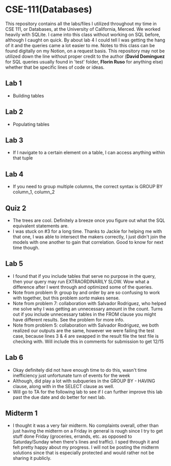 # CSE-111(Databases)
This repository contains all the labs/files I utilized throughout my time in CSE 111, or Databases, at the University of California, Merced. We worked heavily with SQLite. I came into this class without working on SQL before, although I caught on quick. By about lab 4 I could tell I was getting the hang of it and the queries came a lot easier to me. Notes to this class can be found digitally on my Notion, on a request basis. This repository may not be utilized down the line without proper credit to the author (**David Dominguez** for SQL queries usually found in 'test' folder, **Florin Ruso** for anything else) whether that be specific lines of code or ideas.

## Lab 1 
- Building tables

## Lab 2 
- Populating tables

## Lab 3 
- If I navigate to a certain element on a table, I can access anything within that tuple

## Lab 4
- If you need to group multiple columns, the correct syntax is GROUP BY column_1, column_2

## Quiz 2 
- The trees are cool. Definitely a breeze once you figure out what the SQL equivalent statements are. 
- I was stuck on #3 for a long time. Thanks to Jackie for helping me with that one, I was able to intersect the makers correctly, I just didn't join the models with one another to gain that correlation. Good to know for next time though. 

## Lab 5
- I found that if you include tables that serve no purpose in the query, then your query may run EXTRAORDINARILY SLOW. Wow what a difference after I went through and optimized some of the queries.
- Note from problem 9: group by and order by are so confusing to work with together, but this problem _sorta_ makes sense. 
- Note from problem 7: collaboration with Salvador Rodriguez, who helped me solve why I was getting an unnecessary amount in the count. Turns out if you include unnecessary tables in the FROM clause you might have different results. See the problem for more info.
- Note from problem 5: collaboration with Salvador Rodriguez, we both realized our outputs are the same, however we were failing the test case, because lines 3 & 4 are swapped in the result file the test file is checking with. Will include this in comments for submission to get 12/15

## Lab 6
- Okay definitely did not have enough time to do this, wasn't time inefficiency just unfortunate turn of events for the week
- Although, did play a lot with subqueries in the GROUP BY - HAVING clause, along with in the SELECT clause as well. 
- Will go to TA for the following lab to see if I can further improve this lab past the due date and do better for next lab.

## Midterm 1
- I thought it was a very fair midterm. No complaints overall, other than just having the midterm on a Friday in general is rough since I try to get stuff done Friday (groceries, errands, etc. as opposed to Saturday/Sunday when there's lines and traffic). I sped through it and felt pretty happy about my progress. I will not be posting the midterm solutions since that is especially protected and would rather not be sharing it publicly. 
